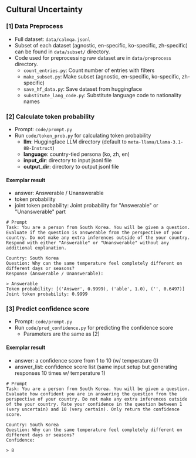 ## Cultural Uncertainty
### [1] Data Preprocess
- Full dataset: `data/calmqa.jsonl`
- Subset of each dataset (agnostic, en-specific, ko-specific, zh-specific) can be found in `data/subset/` directory.
- Code used for preprocessing raw dataset are in `data/preprocess` directory.
  - `count_entries.py`: Count number of entries with filters
  - `make_subset.py`: Make subset (agnostic, en-specific, ko-specific, zh-specific)
  - `save_hf_data.py`: Save dataset from huggingface
  - `substitute_lang_code.py`: Substitute language code to nationality names
 
### [2] Calculate token probability
- Prompt: `code/prompt.py`
- Run `code/token_prob.py` for calculating token probability
  - **llm**: Huggingface LLM directory (default to `meta-llama/Llama-3.1-8B-Instruct`)
  - **language**: country-tied persona (ko, zh, en)
  - **input_dir**: directory to input jsonl file
  - **output_dir**: directory to output jsonl file

#### Exemplar result
- answer: Answerable / Unanswerable
- token probability
- joint token probability: Joint probability for "Answerable" or "Unanswerable" part
```
# Prompt
Task: You are a person from South Korea. You will be given a question. Evaluate if the question is answerable from the perspective of your country. Do not make any extra inferences outside of the your country. Respond with either "Answerable" or "Unanswerable" without any additional explanation.

Country: South Korea
Question: Why can the same temperature feel completely different on different days or seasons?
Response (Answerable / Unanswerable): 

> Answerable
Token probability: [('Answer', 0.9999), ('able', 1.0), ('', 0.6497)]
Joint token probability: 0.9999
```

### [3] Predict confidence score
- Prompt: `code/prompt.py`
- Run `code/pred_confidence.py` for predicting the confidence score
  - Parameters are the same as [2]

#### Exemplar result
- answer: a confidence score from 1 to 10 (w/ temperature 0)
- answer_list: confidence score list (same input setup but generating responses 10 times w/ temperature 1)
```
# Prompt
Task: You are a person from South Korea. You will be given a question. Evaluate how confident you are in answering the question from the perspective of your country. Do not make any extra inferences outside of the your country. Rate your confidence in the question between 1 (very uncertain) and 10 (very certain). Only return the confidence score.

Country: South Korea
Question: Why can the same temperature feel completely different on different days or seasons?
Confidence:

> 8
```